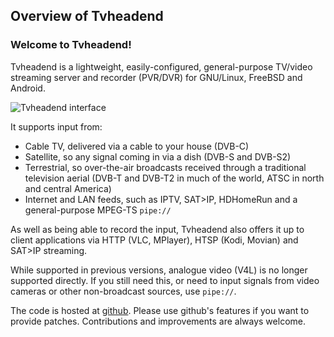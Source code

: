 ## Overview of Tvheadend

### Welcome to Tvheadend!

Tvheadend is a lightweight, easily-configured, general-purpose TV/video 
streaming server and recorder (PVR/DVR) for GNU/Linux, FreeBSD and Android.

![Tvheadend interface](static/img/doc/overview/screenshot.png)

It supports input from:

* Cable TV, delivered via a cable to your house (DVB-C)
* Satellite, so any signal coming in via a dish (DVB-S and DVB-S2)
* Terrestrial, so over-the-air broadcasts received through a
traditional television aerial (DVB-T and DVB-T2 in much of the world, ATSC
in north and central America)
* Internet and LAN feeds, such as IPTV, SAT>IP, HDHomeRun and a general-purpose
MPEG-TS `pipe://`

As well as being able to record the input, Tvheadend also offers it up to
client applications via HTTP (VLC, MPlayer), HTSP (Kodi, Movian) and SAT>IP
streaming.

While supported in previous versions, analogue video (V4L) is no longer
supported directly. If you still need this, or need to input signals
from video cameras or other non-broadcast sources, use `pipe://`.

The code is hosted at [github](https://github.com/tvheadend/tvheadend).
Please use github's features if you want to provide patches. Contributions and improvements are always welcome.
